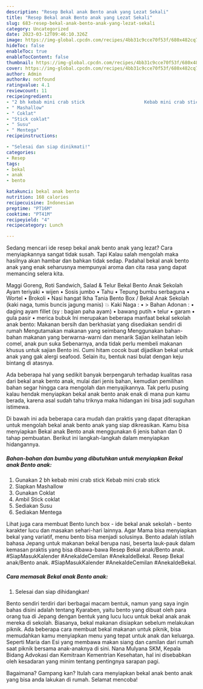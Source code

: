 ```yaml
---
description: "Resep Bekal anak Bento anak yang Lezat Sekali"
title: "Resep Bekal anak Bento anak yang Lezat Sekali"
slug: 683-resep-bekal-anak-bento-anak-yang-lezat-sekali
category: Uncategorized
date: 2023-03-12T09:46:10.326Z
image: https://img-global.cpcdn.com/recipes/4bb31c9cce70f53f/680x482cq70/bekal-anak-bento-anak-foto-resep-utama.jpg
hideToc: false
enableToc: true
enableTocContent: false
thumbnail: https://img-global.cpcdn.com/recipes/4bb31c9cce70f53f/680x482cq70/bekal-anak-bento-anak-foto-resep-utama.jpg
cover: https://img-global.cpcdn.com/recipes/4bb31c9cce70f53f/680x482cq70/bekal-anak-bento-anak-foto-resep-utama.jpg
author: Admin
authorAv: notfound
ratingvalue: 4.1
reviewcount: 11
recipeingredient:
- "2 bh kebab mini crab stick                      Kebab mini crab stick"
- " Mashallow"
- " Coklat"
- "Stick coklat"
- " Susu"
- " Mentega"
recipeinstructions:

- "Selesai dan siap dinikmati!"
categories:
- Resep
tags:
- bekal
- anak
- bento

katakunci: bekal anak bento 
nutrition: 168 calories
recipecuisine: Indonesian
preptime: "PT16M"
cooktime: "PT41M"
recipeyield: "4"
recipecategory: Lunch

---
```



Sedang mencari ide resep bekal anak bento anak yang lezat? Cara menyiapkannya sangat tidak susah. Tapi Kalau salah mengolah maka hasilnya akan hambar dan bahkan tidak sedap. Padahal bekal anak bento anak yang enak seharusnya mempunyai aroma dan cita rasa yang dapat memancing selera kita.


Maggi Goreng, Roti Sandwich, Salad &amp; Telur Bekal Bento Anak Sekolah Ayam teriyaki • wijen • Sosis jumbo • Tahu • Tepung bumbu serbaguna • Wortel • Brokoli • Nasi hangat Ikha Tania Bento Box / Bekal Anak Sekolah (kaki naga, tumis buncis jagung manis) 💥 Kaki Naga : • &gt; Bahan Adonan : • daging ayam fillet (sy : bagian paha ayam) • bawang putih • telur • garam • gula pasir • merica bubuk Ini merupakan beberapa manfaat bekal sekolah anak bento: Makanan bersih dan berkhasiat yang disediakan sendiri di rumah Mengutamakan makanan yang seimbang Menggunakan bahan-bahan makanan yang berwarna-warni dan menarik Sajian kelihatan lebih comel, anak pun suka Sebenarnya, anda tidak perlu membeli makanan khusus untuk sajian Bento ini. Cumi hitam cocok buat dijadikan bekal untuk anak yang gak alergi seafood. Selain itu, bentuk nasi bulat dengan keju bintang di atasnya.

Ada beberapa hal yang sedikit banyak berpengaruh terhadap kualitas rasa dari bekal anak bento anak, mulai dari jenis bahan, kemudian pemilihan bahan segar hingga cara mengolah dan menyajikannya. Tak perlu pusing kalau hendak menyiapkan bekal anak bento anak enak di mana pun kamu berada, karena asal sudah tahu triknya maka hidangan ini bisa jadi suguhan istimewa.


Di bawah ini ada beberapa cara mudah dan praktis yang dapat diterapkan untuk mengolah bekal anak bento anak yang siap dikreasikan. Kamu bisa menyiapkan Bekal anak Bento anak menggunakan 6 jenis bahan dan 0 tahap pembuatan. Berikut ini langkah-langkah dalam menyiapkan hidangannya.

<!--inarticleads1-->

##### Bahan-bahan dan bumbu yang dibutuhkan untuk menyiapkan Bekal anak Bento anak:

1. Gunakan 2 bh kebab mini crab stick                      Kebab mini crab stick
1. Siapkan  Mashallow
1. Gunakan  Coklat
1. Ambil Stick coklat
1. Sediakan  Susu
1. Sediakan  Mentega


Lihat juga cara membuat Bento lunch box - ide bekal anak sekolah - bento karakter lucu dan masakan sehari-hari lainnya. Agar Mama bisa menyiapkan bekal yang variatif, menu bento bisa menjadi solusinya. Bento adalah istilah bahasa Jepang untuk makanan bekal berupa nasi, beserta lauk-pauk dalam kemasan praktis yang bisa dibawa-bawa Resep Bekal anak/Bento anak. #SiapMasukKalender #AnekaIdeCemilan #AnekaIdeBekal. Resep Bekal anak/Bento anak. #SiapMasukKalender #AnekaIdeCemilan #AnekaIdeBekal. 

<!--inarticleads2-->

##### Cara memasak Bekal anak Bento anak:


1. Selesai dan siap dihidangkan!

Bento sendiri terdiri dari berbagai macam bentuk, namun yang saya ingin bahas disini adalah tentang Kyaraben, yaitu bento yang dibuat oleh para orang tua di Jepang dengan bentuk yang lucu lucu untuk bekal anak anak mereka di sekolah. Biasanya, bekal makanan disiapkan sebelum melakukan piknik. Ada beberapa cara membuat bekal makanan untuk piknik, bisa memudahkan kamu menyiapkan menu yang tepat untuk anak dan keluarga. Seperti Maria dan Esi yang membawa makan siang dan camilan dari rumah saat piknik bersama anak-anaknya di sini. Nana Mulyana SKM, Kepala Bidang Advokasi dan Kemitraan Kementrian Kesehatan, hal ini disebabkan oleh kesadaran yang minim tentang pentingnya sarapan pagi. 

Bagaimana? Gampang kan? Itulah cara menyiapkan bekal anak bento anak yang bisa anda lakukan di rumah. Selamat mencoba!
